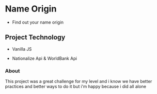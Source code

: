 # Name Origin

* Find out your name origin

## Project Technology

* Vanilla JS

* Nationalize Api & WorldBank Api

### About

This project was a great challenge for my level and i know we have better practices and better ways to do it but i'm happy because i did all alone